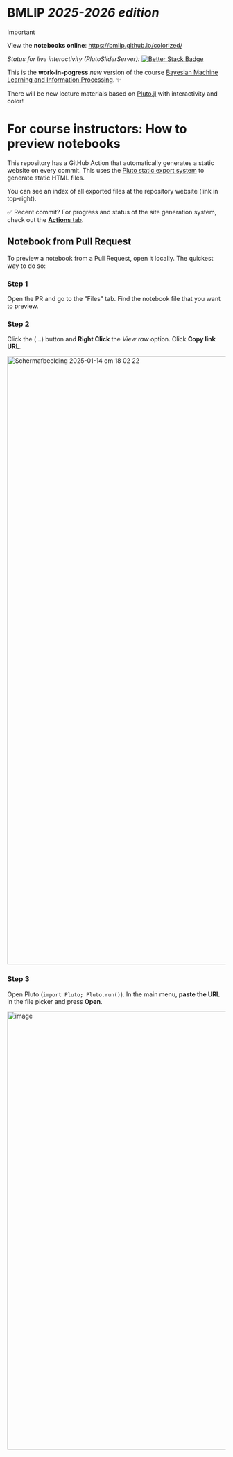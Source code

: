 # BMLIP *2025-2026 edition*


> [!IMPORTANT]
> View the **notebooks online**: https://bmlip.github.io/colorized/
>
> *Status for live interactivity (PlutoSliderServer):* [![Better Stack Badge](https://uptime.betterstack.com/status-badges/v1/monitor/1svzl.svg)](https://tue-bmlip.betteruptime.com/)




This is the **work-in-pogress** *new* version of the course [Bayesian Machine Learning and Information Processing](https://github.com/bertdv/BMLIP). ✨

There will be new lecture materials based on [Pluto.jl](https://plutojl.org/) with interactivity and color!


# For course instructors: How to preview notebooks
This repository has a GitHub Action that automatically generates a static website on every commit. This uses the [Pluto static export system](https://plutojl.org/en/docs/notebooks-online/) to generate static HTML files.

You can see an index of all exported files at the repository website (link in top-right).

✅ Recent commit? For progress and status of the site generation system, check out the [**Actions** tab](https://github.com/biaslab/BMLIP-colorized/actions).


## Notebook from Pull Request
To preview a notebook from a Pull Request, open it locally. The quickest way to do so:

### Step 1
Open the PR and go to the "Files" tab. Find the notebook file that you want to preview.

### Step 2
Click the (...) button and **Right Click** the *View raw* option. Click **Copy link URL**.

<img width="1403" alt="Scherm­afbeelding 2025-01-14 om 18 02 22" src="https://github.com/user-attachments/assets/6fc1011b-8a8d-4419-b97c-a972b779a950" />

### Step 3
Open Pluto (`import Pluto; Pluto.run()`). In the main menu, **paste the URL** in the file picker and press **Open**.

<img width="1011" alt="image" src="https://github.com/user-attachments/assets/be98b029-41dc-4a8d-8c03-31730fb9a2bd" />


